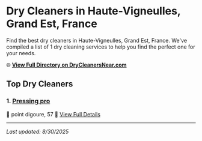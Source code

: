 # Dry Cleaners in Haute-Vigneulles, Grand Est, France

Find the best dry cleaners in Haute-Vigneulles, Grand Est, France. We've compiled a list of 1 dry cleaning services to help you find the perfect one for your needs.

🌐 **[View Full Directory on DryCleanersNear.com](https://drycleanersnear.com/city/France/Grand%20Est/Haute-Vigneulles)**

## Top Dry Cleaners

### 1. [Pressing pro](https://drycleanersnear.com/dryCleaner/68afb8df4e19aac41e8a255e/pressing-pro)
📍 point digoure, 57
🔗 [View Full Details](https://drycleanersnear.com/dryCleaner/68afb8df4e19aac41e8a255e/pressing-pro)


---

*Last updated: 8/30/2025*
